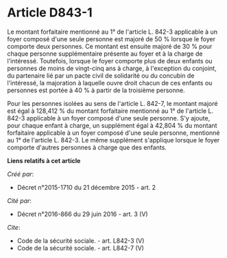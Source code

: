 # Article D843-1

Le montant forfaitaire mentionné au 1° de l'article L. 842-3 applicable à un foyer composé d'une seule personne est majoré de
50 % lorsque le foyer comporte deux personnes. Ce montant est ensuite majoré de 30 % pour chaque personne supplémentaire
présente au foyer et à la charge de l'intéressé. Toutefois, lorsque le foyer comporte plus de deux enfants ou personnes de
moins de vingt-cinq ans à charge, à l'exception du conjoint, du partenaire lié par un pacte civil de solidarité ou du
concubin de l'intéressé, la majoration à laquelle ouvre droit chacun de ces enfants ou personnes est portée à 40 % à partir
de la troisième personne. 

Pour les personnes isolées au sens de l'article L. 842-7, le montant majoré est égal à 128,412 % du montant forfaitaire
mentionné au 1° de l'article L. 842-3 applicable à un foyer composé d'une seule personne. S'y ajoute, pour chaque enfant à
charge, un supplément égal à 42,804 % du montant forfaitaire applicable à un foyer composé d'une seule personne, mentionné au
1° de l'article L. 842-3. Le même supplément s'applique lorsque le foyer comporte d'autres personnes à charge que des
enfants.

**Liens relatifs à cet article**

_Créé par_:

  - Décret n°2015-1710 du 21 décembre 2015 - art. 2

_Cité par_:

  - Décret n°2016-866 du 29 juin 2016 - art. 3 (V)

_Cite_:

  - Code de la sécurité sociale. - art. L842-3 (V)
  - Code de la sécurité sociale. - art. L842-7 (V)

